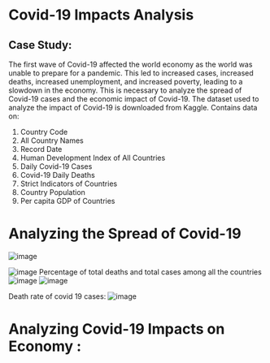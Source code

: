 # Covid-19 Impacts Analysis
## Case Study: 
The first wave of Covid-19 affected the world economy as the world was unable to prepare for a pandemic. This led to increased cases, increased deaths, increased unemployment, and increased poverty, leading to a slowdown in the economy. This is necessary to analyze the spread of Covid-19 cases and the economic impact of Covid-19. The dataset used to analyze the impact of Covid-19 is downloaded from Kaggle. Contains data on:
1. Country Code
2. All Country Names
3. Record Date
4. Human Development Index of All Countries
5. Daily Covid-19 Cases
6. Covid-19 Daily Deaths
7. Strict Indicators of Countries
8. Country Population
9. Per capita GDP of Countries

# Analyzing the Spread of Covid-19
![image](https://user-images.githubusercontent.com/99461999/178842526-7a9f00f6-53b5-42eb-b38a-72e8a4682544.png)

![image](https://user-images.githubusercontent.com/99461999/178842917-0c5c5f53-2a00-40b6-96a9-16c960e0042a.png)
Percentage of total deaths and total cases among all the countries
![image](https://user-images.githubusercontent.com/99461999/178842821-9307cd26-68e0-4b31-83c0-bce7145f465a.png)
![image](https://user-images.githubusercontent.com/99461999/178843207-57e985ed-92fe-4c6d-8af5-b17c6aec4215.png)

Death rate of covid 19 cases:
![image](https://user-images.githubusercontent.com/99461999/178843471-dcd91a0a-aa26-4557-aed4-572eaa4603ea.png)

# Analyzing Covid-19 Impacts on Economy :







